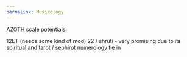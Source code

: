 ```yaml
---
permalink: Musicology
---
```

AZOTH scale potentials:

12ET (needs some kind of mod) 
22 / shruti - very promising due to its spiritual and tarot / sephirot numerology tie in